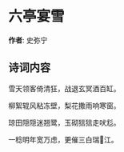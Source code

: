 # 六亭宴雪

**作者**: 史弥宁

## 诗词内容

雪天领客倚清狂，战退玄冥酒百缸。

柳絮辊风粘冻壁，梨花撒雨响寒窗。

琼田隠隠迷翘鹭，玉砌狺狺走吠尨。

一稔明年宽万虑，更催三白瑞𫞚江。

